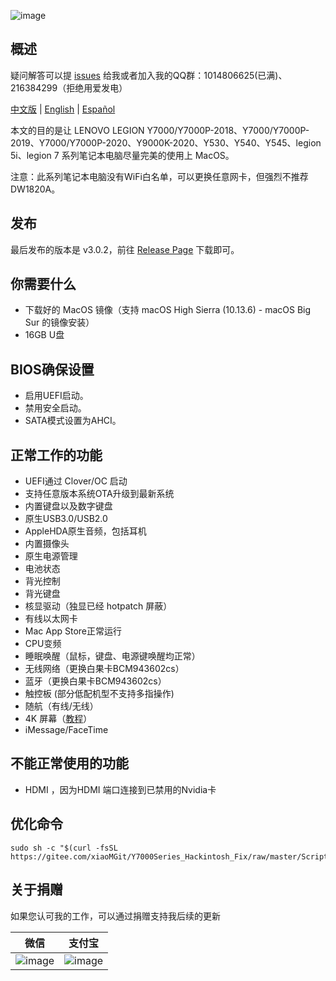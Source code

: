 ![image](https://github.com/xiaoMGitHub/LEGION_Y7000Series_Hackintosh/blob/master/Picture/macOS_Big_Sur_Beta6.png)

## 概述

疑问解答可以提 [issues](https://github.com/xiaoMGitHub/LEGION_Y7000Series_Hackintosh/issues) 给我或者加入我的QQ群：1014806625(已满)、216384299（拒绝用爱发电）

[中文版](https://github.com/xiaoMGitHub/LEGION_Y7000Series_Hackintosh/blob/master/README.md) | [English](https://github.com/xiaoMGitHub/LEGION_Y7000Series_Hackintosh/blob/master/README-en.md) | [Español](https://github.com/xiaoMGitHub/Lenovo_Y7000-Y530_Hackintosh/blob/master/README-es.md)

本文的目的是让 LENOVO LEGION Y7000/Y7000P-2018、Y7000/Y7000P-2019、Y7000/Y7000P-2020、Y9000K-2020、Y530、Y540、Y545、legion 5i、legion 7 系列笔记本电脑尽量完美的使用上 MacOS。

注意：此系列笔记本电脑没有WiFi白名单，可以更换任意网卡，但强烈不推荐 DW1820A。

## 发布

最后发布的版本是 v3.0.2，前往 [Release Page](https://github.com/xiaoMGitHub/LEGION_Y7000Series_Hackintosh/releases) 下载即可。

## 你需要什么
- 下载好的 MacOS 镜像（支持 macOS High Sierra (10.13.6) - macOS Big Sur 的镜像安装）
- 16GB U盘

## BIOS确保设置
- 启用UEFI启动。
- 禁用安全启动。
- SATA模式设置为AHCI。

## 正常工作的功能
- UEFI通过 Clover/OC 启动
- 支持任意版本系统OTA升级到最新系统
- 内置键盘以及数字键盘
- 原生USB3.0/USB2.0 
- AppleHDA原生音频，包括耳机
- 内置摄像头
- 原生电源管理
- 电池状态
- 背光控制
- 背光键盘
- 核显驱动（独显已经 hotpatch 屏蔽）
- 有线以太网卡
- Mac App Store正常运行
- CPU变频
- 睡眠唤醒（鼠标，键盘、电源键唤醒均正常）
- 无线网络（更换白果卡BCM943602cs）
- 蓝牙（更换白果卡BCM943602cs）
- 触控板 (部分低配机型不支持多指操作)
- 随航（有线/无线）
- 4K 屏幕（[教程](https://github.com/xiaoMGitHub/LEGION_Y7000Series_Hackintosh/tree/master/4K_Display_Config)）
- iMessage/FaceTime

## 不能正常使用的功能
- HDMI ，因为HDMI 端口连接到已禁用的Nvidia卡

## 优化命令
```
sudo sh -c "$(curl -fsSL https://gitee.com/xiaoMGit/Y7000Series_Hackintosh_Fix/raw/master/Script/Optimize.sh)"
```

## 关于捐赠

如果您认可我的工作，可以通过捐赠支持我后续的更新

| 微信                                                       | 支付宝                                               |
| ---------------------------------------------------------- | ---------------------------------------------------- |
| ![image](https://gitee.com/xiaoMGit/Y7000Series_Hackintosh_Fix/raw/master/Screenshot/%E5%BE%AE%E4%BF%A1160.jpg) | ![image](https://gitee.com/xiaoMGit/Y7000Series_Hackintosh_Fix/raw/master/Screenshot/%E6%94%AF%E4%BB%98%E5%AE%9D160.jpg) |


